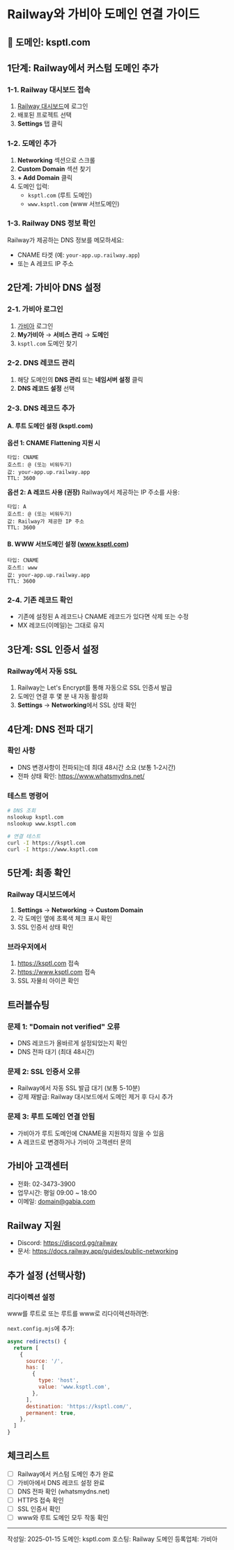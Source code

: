 # Railway와 가비아 도메인 연결 가이드

## 📌 도메인: ksptl.com

## 1단계: Railway에서 커스텀 도메인 추가

### 1-1. Railway 대시보드 접속
1. [Railway 대시보드](https://railway.app/dashboard)에 로그인
2. 배포된 프로젝트 선택
3. **Settings** 탭 클릭

### 1-2. 도메인 추가
1. **Networking** 섹션으로 스크롤
2. **Custom Domain** 섹션 찾기
3. **+ Add Domain** 클릭
4. 도메인 입력:
   - `ksptl.com` (루트 도메인)
   - `www.ksptl.com` (www 서브도메인)
   
### 1-3. Railway DNS 정보 확인
Railway가 제공하는 DNS 정보를 메모하세요:
- CNAME 타겟 (예: `your-app.up.railway.app`)
- 또는 A 레코드 IP 주소

## 2단계: 가비아 DNS 설정

### 2-1. 가비아 로그인
1. [가비아](https://www.gabia.com) 로그인
2. **My가비아** → **서비스 관리** → **도메인**
3. `ksptl.com` 도메인 찾기

### 2-2. DNS 레코드 관리
1. 해당 도메인의 **DNS 관리** 또는 **네임서버 설정** 클릭
2. **DNS 레코드 설정** 선택

### 2-3. DNS 레코드 추가

#### A. 루트 도메인 설정 (ksptl.com)

**옵션 1: CNAME Flattening 지원 시**
```
타입: CNAME
호스트: @ (또는 비워두기)
값: your-app.up.railway.app
TTL: 3600
```

**옵션 2: A 레코드 사용 (권장)**
Railway에서 제공하는 IP 주소를 사용:
```
타입: A
호스트: @ (또는 비워두기)
값: Railway가 제공한 IP 주소
TTL: 3600
```

#### B. WWW 서브도메인 설정 (www.ksptl.com)
```
타입: CNAME
호스트: www
값: your-app.up.railway.app
TTL: 3600
```

### 2-4. 기존 레코드 확인
- 기존에 설정된 A 레코드나 CNAME 레코드가 있다면 삭제 또는 수정
- MX 레코드(이메일)는 그대로 유지

## 3단계: SSL 인증서 설정

### Railway에서 자동 SSL
1. Railway는 Let's Encrypt를 통해 자동으로 SSL 인증서 발급
2. 도메인 연결 후 몇 분 내 자동 활성화
3. **Settings** → **Networking**에서 SSL 상태 확인

## 4단계: DNS 전파 대기

### 확인 사항
- DNS 변경사항이 전파되는데 최대 48시간 소요 (보통 1-2시간)
- 전파 상태 확인: https://www.whatsmydns.net/

### 테스트 명령어
```bash
# DNS 조회
nslookup ksptl.com
nslookup www.ksptl.com

# 연결 테스트
curl -I https://ksptl.com
curl -I https://www.ksptl.com
```

## 5단계: 최종 확인

### Railway 대시보드에서
1. **Settings** → **Networking** → **Custom Domain**
2. 각 도메인 옆에 초록색 체크 표시 확인
3. SSL 인증서 상태 확인

### 브라우저에서
1. https://ksptl.com 접속
2. https://www.ksptl.com 접속
3. SSL 자물쇠 아이콘 확인

## 트러블슈팅

### 문제 1: "Domain not verified" 오류
- DNS 레코드가 올바르게 설정되었는지 확인
- DNS 전파 대기 (최대 48시간)

### 문제 2: SSL 인증서 오류
- Railway에서 자동 SSL 발급 대기 (보통 5-10분)
- 강제 재발급: Railway 대시보드에서 도메인 제거 후 다시 추가

### 문제 3: 루트 도메인 연결 안됨
- 가비아가 루트 도메인에 CNAME을 지원하지 않을 수 있음
- A 레코드로 변경하거나 가비아 고객센터 문의

## 가비아 고객센터
- 전화: 02-3473-3900
- 업무시간: 평일 09:00 ~ 18:00
- 이메일: domain@gabia.com

## Railway 지원
- Discord: https://discord.gg/railway
- 문서: https://docs.railway.app/guides/public-networking

## 추가 설정 (선택사항)

### 리다이렉션 설정
www를 루트로 또는 루트를 www로 리다이렉션하려면:

`next.config.mjs`에 추가:
```javascript
async redirects() {
  return [
    {
      source: '/',
      has: [
        {
          type: 'host',
          value: 'www.ksptl.com',
        },
      ],
      destination: 'https://ksptl.com/',
      permanent: true,
    },
  ]
}
```

## 체크리스트

- [ ] Railway에서 커스텀 도메인 추가 완료
- [ ] 가비아에서 DNS 레코드 설정 완료
- [ ] DNS 전파 확인 (whatsmydns.net)
- [ ] HTTPS 접속 확인
- [ ] SSL 인증서 확인
- [ ] www와 루트 도메인 모두 작동 확인

---

작성일: 2025-01-15
도메인: ksptl.com
호스팅: Railway
도메인 등록업체: 가비아
